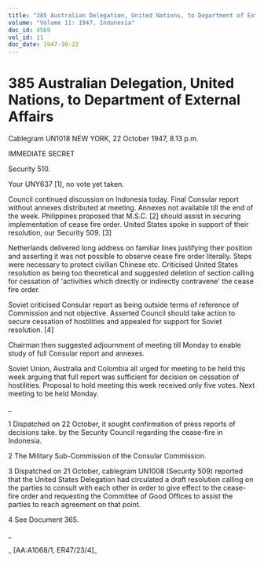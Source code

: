 ```yaml
---
title: "385 Australian Delegation, United Nations, to Department of External Affairs"
volume: "Volume 11: 1947, Indonesia"
doc_id: 4569
vol_id: 11
doc_date: 1947-10-22
---
```


# 385 Australian Delegation, United Nations, to Department of External Affairs

Cablegram UN1018 NEW YORK, 22 October 1947, 8.13 p.m.

IMMEDIATE SECRET

Security 510.

Your UNY637 [1], no vote yet taken.

Council continued discussion on Indonesia today. Final Consular report without annexes distributed at meeting. Annexes not available till the end of the week. Philippines proposed that M.S.C. [2] should assist in securing implementation of cease fire order. United States spoke in support of their resolution, our Security 509. [3]

Netherlands delivered long address on familiar lines justifying their position and asserting it was not possible to observe cease fire order literally. Steps were necessary to protect civilian Chinese etc. Criticised United States resolution as being too theoretical and suggested deletion of section calling for cessation of 'activities which directly or indirectly contravene' the cease fire order.

Soviet criticised Consular report as being outside terms of reference of Commission and not objective. Asserted Council should take action to secure cessation of hostilities and appealed for support for Soviet resolution. [4]

Chairman then suggested adjournment of meeting till Monday to enable study of full Consular report and annexes.

Soviet Union, Australia and Colombia all urged for meeting to be held this week arguing that full report was sufficient for decision on cessation of hostilities. Proposal to hold meeting this week received only five votes. Next meeting to be held Monday.

_

1 Dispatched on 22 October, it sought confirmation of press reports of decisions take. by the Security Council regarding the cease-fire in Indonesia.

2 The Military Sub-Commission of the Consular Commission.

3 Dispatched on 21 October, cablegram UN1008 (Security 509) reported that the United States Delegation had circulated a draft resolution calling on the parties to consult with each other in order to give effect to the cease-fire order and requesting the Committee of Good Offices to assist the parties to reach agreement on that point.

4 See Document 365.

_

_ [AA:A1068/1, ER47/23/4]_
